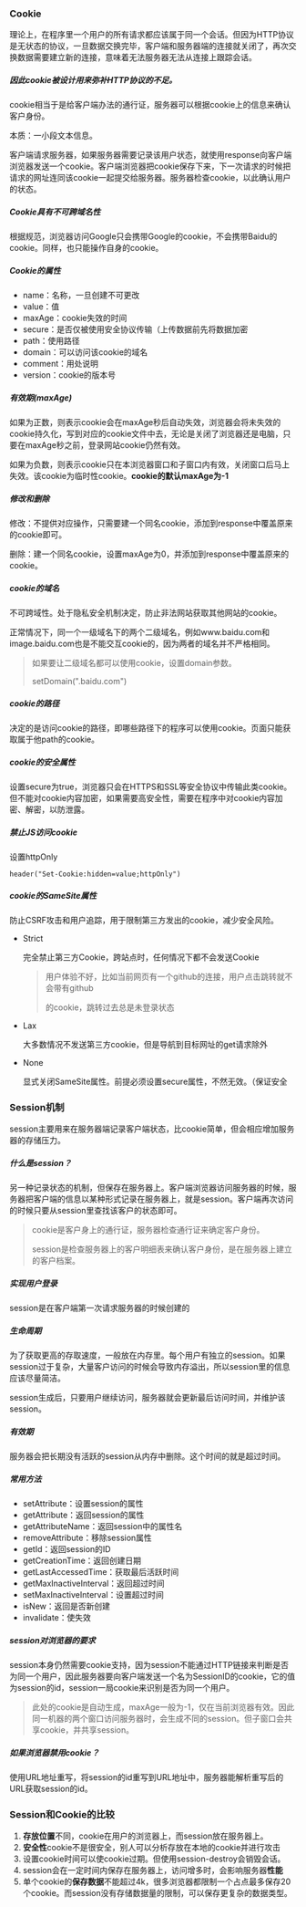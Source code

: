### Cookie

理论上，在程序里一个用户的所有请求都应该属于同一个会话。但因为HTTP协议是无状态的协议，一旦数据交换完毕，客户端和服务器端的连接就关闭了，再次交换数据需要建立新的连接，意味着无法服务器无法从连接上跟踪会话。

##### 因此cookie被设计用来弥补HTTP协议的不足。

cookie相当于是给客户端办法的通行证，服务器可以根据cookie上的信息来确认客户身份。

本质：一小段文本信息。

客户端请求服务器，如果服务器需要记录该用户状态，就使用response向客户端浏览器发送一个cookie。客户端浏览器把cookie保存下来，下一次请求的时候把请求的网址连同该cookie一起提交给服务器。服务器检查cookie，以此确认用户的状态。

##### Cookie具有不可跨域名性

根据规范，浏览器访问Google只会携带Google的cookie，不会携带Baidu的cookie。同样，也只能操作自身的cookie。

##### Cookie的属性

* name：名称，一旦创建不可更改
* value：值
* maxAge：cookie失效的时间
* secure：是否仅被使用安全协议传输（上传数据前先将数据加密
* path：使用路径
* domain：可以访问该cookie的域名
* comment：用处说明
* version：cookie的版本号

##### 有效期(maxAge)

如果为正数，则表示cookie会在maxAge秒后自动失效，浏览器会将未失效的cookie持久化，写到对应的cookie文件中去，无论是关闭了浏览器还是电脑，只要在maxAge秒之前，登录网站cookie仍然有效。

如果为负数，则表示cookie只在本浏览器窗口和子窗口内有效，关闭窗口后马上失效。该cookie为临时性cookie。**cookie的默认maxAge为-1**

##### 修改和删除

修改：不提供对应操作，只需要建一个同名cookie，添加到response中覆盖原来的cookie即可。

删除：建一个同名cookie，设置maxAge为0，并添加到response中覆盖原来的cookie。

##### cookie的域名

不可跨域性。处于隐私安全机制决定，防止非法网站获取其他网站的cookie。

正常情况下，同一个一级域名下的两个二级域名，例如www.baidu.com和image.baidu.com也是不能交互cookie的，因为两者的域名并不严格相同。

> 如果要让二级域名都可以使用cookie，设置domain参数。
>
> setDomain(".baidu.com")

##### cookie的路径

决定的是访问cookie的路径，即哪些路径下的程序可以使用cookie。页面只能获取属于他path的cookie。

##### cookie的安全属性

设置secure为true，浏览器只会在HTTPS和SSL等安全协议中传输此类cookie。但不能对cookie内容加密，如果需要高安全性，需要在程序中对cookie内容加密、解密，以防泄露。

##### 禁止JS访问cookie

设置httpOnly

`header("Set-Cookie:hidden=value;httpOnly")`

##### cookie的SameSite属性

防止CSRF攻击和用户追踪，用于限制第三方发出的cookie，减少安全风险。

* Strict

  完全禁止第三方Cookie，跨站点时，任何情况下都不会发送Cookie

  > 用户体验不好，比如当前网页有一个github的连接，用户点击跳转就不会带有github
  >
  > 的cookie，跳转过去总是未登录状态

* Lax

  大多数情况不发送第三方cookie，但是导航到目标网址的get请求除外

* None

  显式关闭SameSite属性。前提必须设置secure属性，不然无效。（保证安全

### Session机制

session主要用来在服务器端记录客户端状态，比cookie简单，但会相应增加服务器的存储压力。

##### 什么是session？

另一种记录状态的机制，但保存在服务器上。客户端浏览器访问服务器的时候，服务器把客户端的信息以某种形式记录在服务器上，就是session。客户端再次访问的时候只要从session里查找该客户的状态即可。

> cookie是客户身上的通行证，服务器检查通行证来确定客户身份。
>
> session是检查服务器上的客户明细表来确认客户身份，是在服务器上建立的客户档案。

##### 实现用户登录

session是在客户端第一次请求服务器的时候创建的

##### 生命周期

为了获取更高的存取速度，一般放在内存里。每个用户有独立的session。如果session过于复杂，大量客户访问的时候会导致内存溢出，所以session里的信息应该尽量简洁。

session生成后，只要用户继续访问，服务器就会更新最后访问时间，并维护该session。

##### 有效期

服务器会把长期没有活跃的session从内存中删除。这个时间的就是超过时间。

##### 常用方法

* setAttribute：设置session的属性
* getAttribute：返回session的属性
* getAttributeName：返回session中的属性名
* removeAttribute：移除session属性
* getId：返回session的ID
* getCreationTime：返回创建日期
* getLastAccessedTime：获取最后活跃时间
* getMaxInactiveInterval：返回超过时间
* setMaxInactiveInterval：设置超过时间
* isNew：返回是否新创建
* invalidate：使失效



##### session对浏览器的要求

session本身仍然需要cookie支持，因为session不能通过HTTP链接来判断是否为同一个用户，因此服务器要向客户端发送一个名为SessionID的cookie，它的值为session的id，session一局cookie来识别是否为同一个用户。

> 此处的cookie是自动生成，maxAge一般为-1，仅在当前浏览器有效。因此同一机器的两个窗口访问服务器时，会生成不同的session。但子窗口会共享cookie，并共享session。

##### 如果浏览器禁用cookie？

使用URL地址重写，将session的id重写到URL地址中，服务器能解析重写后的URL获取session的id。





### Session和Cookie的比较

1. **存放位置**不同，cookie在用户的浏览器上，而session放在服务器上。
2. **安全性**cookie不是很安全，别人可以分析存放在本地的cookie并进行攻击
3. 设置cookie时间可以使cookie过期。但使用session-destroy会销毁会话。
4. session会在一定时间内保存在服务器上，访问增多时，会影响服务器**性能**
5. 单个cookie的**保存数据**不能超过4k，很多浏览器都限制一个占点最多保存20个cookie。而session没有存储数据量的限制，可以保存更复杂的数据类型。

